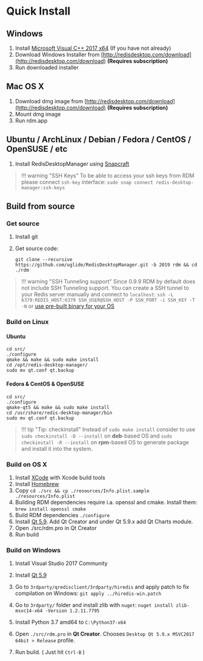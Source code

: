 # Quick Install

## Windows

1. Install [Microsoft Visual C++ 2017 x64](https://aka.ms/vs/15/release/vc_redist.x64.exe)  (If you have not already)
2. Download Windows Installer from [http://redisdesktop.com/download](http://redisdesktop.com/download) **(Requires subscription)**
3. Run downloaded installer

## Mac OS X

1. Download dmg image from [http://redisdesktop.com/download](http://redisdesktop.com/download) **(Requires subscription)**
2. Mount dmg image
3. Run rdm.app

## Ubuntu / ArchLinux / Debian / Fedora / CentOS / OpenSUSE / etc

1. Install RedisDesktopManager using [Snapcraft](https://snapcraft.io/redis-desktop-manager)

> !!! warning "SSH Keys"
    To be able to access your ssh keys from RDM please connect `ssh-key` interface:
    `sudo snap connect redis-desktop-manager:ssh-keys`

## Build from source

### Get source

1. Install git
2. Get source code:

    ```
    git clone --recursive https://github.com/uglide/RedisDesktopManager.git -b 2019 rdm && cd ./rdm
    ```

> !!! warning "SSH Tunneling support"
    Since 0.9.9 RDM by default does not include SSH Tunneling support. You can create a SSH tunnel to your Redis server manually and connect to `localhost`:
    `ssh -L 6379:REDIS_HOST:6379 SSH_USER@SSH_HOST -P SSH_PORT -i SSH_KEY -T -N` or [use pre-built binary for your OS](#quick-install)

### Build on Linux

#### Ubuntu

```
cd src/
./configure
qmake && make && sudo make install
cd /opt/redis-desktop-manager/
sudo mv qt.conf qt.backup
```

#### Fedora & CentOS & OpenSUSE

```
cd src/
./configure
qmake-qt5 && make && sudo make install
cd /usr/share/redis-desktop-manager/bin
sudo mv qt.conf qt.backup
```

> !!! tip "Tip: checkinstall"
    Instead of `sudo make install` consider to use `sudo checkinstall -D --install` on **deb**-based OS and `sudo checkinstall -R --install` on **rpm**-based OS to generate package and install it into the system.

### Build on OS X

1. Install [XCode](https://developer.apple.com/xcode/) with Xcode build tools
2. Install [Homebrew](http://brew.sh/)
3. Copy `cd ./src && cp ./resources/Info.plist.sample ./resources/Info.plist`
4. Building RDM dependencies require i.a. openssl and cmake. Install them: `brew install openssl cmake`
5. Build RDM dependencies `./configure`
6. Install [Qt 5.9](http://www.qt.io/download-open-source/#section-2). Add Qt Creator and under Qt 5.9.x add Qt Charts module.
7. Open ./src/rdm.pro in Qt Creator
8. Run build

### Build on Windows

1. Install Visual Studio 2017 Community

2. Install [Qt 5.9](https://www.qt.io/download)

3. Go to `3rdparty/qredisclient/3rdparty/hiredis` and apply patch to fix compilation on Windows:
`git apply ../hiredis-win.patch`

4. Go to `3rdparty/` folder and install zlib with `nuget`: `nuget install zlib-msvc14-x64 -Version 1.2.11.7795`

5. Install Python 3.7 amd64 to `C:\Python37-x64`

6. Open `./src/rdm.pro` in **Qt Creator**.  Chooses `Desktop Qt 5.9.x MSVC2017 64bit > Release` profile.

7. Run build. ( Just hit `Ctrl-B` )
